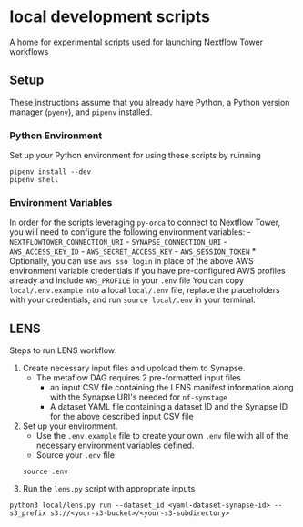 # local development scripts
A home for experimental scripts used for launching Nextflow Tower workflows

## Setup

These instructions assume that you already have Python, a Python version manager (`pyenv`), and `pipenv` installed.

### Python Environment

Set up your Python environment for using these scripts by ruinning
```
pipenv install --dev
pipenv shell
```

### Environment Variables

In order for the scripts leveraging `py-orca` to connect to Nextflow Tower, you will need to configure the following environment variables:
    - `NEXTFLOWTOWER_CONNECTION_URI`
    - `SYNAPSE_CONNECTION_URI`
    - `AWS_ACCESS_KEY_ID`
    - `AWS_SECRET_ACCESS_KEY`
    - `AWS_SESSION_TOKEN`
    * Optionally, you can use `aws sso login` in place of the above AWS environment variable credentials if you have pre-configured AWS profiles already and include `AWS_PROFILE` in your `.env` file
You can copy `local/.env.example` into a local `local/.env` file, replace the placeholders with your credentials, and run `source local/.env` in your terminal.

## LENS

Steps to run LENS workflow:
1. Create necessary input files and upoload them to Synapse.
    - The metaflow DAG requires 2 pre-formatted input files
        - an input CSV file containing the LENS manifest information along with the Synapse URI's needed for `nf-synstage`
        - A dataset YAML file containing a dataset ID and the Synapse ID for the above described input CSV file
2. Set up your environment.
    - Use the `.env.example` file to create your own `.env` file with all of the necessary environment variables defined.
    - Source your `.env` file 
    ```
    source .env
    ```
3. Run the `lens.py` script with appropriate inputs
```
python3 local/lens.py run --dataset_id <yaml-dataset-synapse-id> --s3_prefix s3://<your-s3-bucket>/<your-s3-subdirectory>
```
